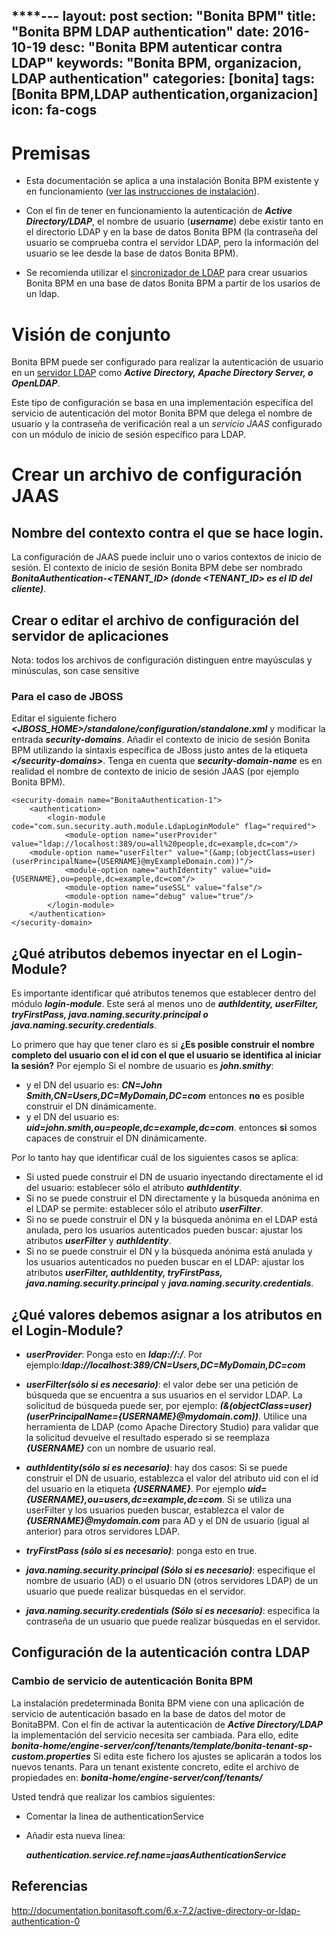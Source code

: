 ****---
layout: post
section: "Bonita BPM"
title:  "Bonita BPM LDAP authentication"
date:   2016-10-19
desc: "Bonita BPM autenticar contra LDAP"
keywords: "Bonita BPM, organizacion, LDAP authentication"
categories: [bonita]
tags: [Bonita BPM,LDAP authentication,organizacion] 
icon: fa-cogs
---

# Premisas

* Esta documentación se aplica a una instalación Bonita BPM existente y en funcionamiento ([ver las instrucciones de instalación](https://javiermartinalonso.github.io/bonita/2016/10/18/bonita-bundle-JBOSS.html "bonita-bundle-JBOSS")).

* Con el fin de tener en funcionamiento la autenticación de ***Active Directory/LDAP***, el nombre de usuario (***username***) debe existir tanto en el directorio LDAP y en la base de datos Bonita BPM (la contraseña del usuario se comprueba contra el servidor LDAP, pero la información del usuario se lee desde la base de datos Bonita BPM). 

* Se recomienda utilizar el [sincronizador de LDAP](https://javiermartinalonso.github.io/bonita/2016/10/19/bonita-LDAP-Synchronizer.html "sincronizador de LDAP") para crear usuarios Bonita BPM en una base de datos Bonita BPM a partir de los usarios de un ldap.

# Visión de conjunto

Bonita BPM puede ser configurado para realizar la autenticación de usuario en un [servidor LDAP](https://javiermartinalonso.github.io/ldap/2016/10/18/ldap-Open-LDAP.html "servidor LDAPn") como ***Active Directory, Apache Directory Server, o OpenLDAP***.

Este tipo de configuración se basa en una implementación específica del servicio de autenticación del motor Bonita BPM que delega el nombre de usuario y la contraseña de verificación real a un <em>servicio JAAS</em> configurado con un módulo de inicio de sesión específico para LDAP.

# Crear un archivo de configuración JAAS

## Nombre del contexto contra el que se hace login.

La configuración de JAAS puede incluir uno o varios contextos de inicio de sesión. El contexto de inicio de sesión Bonita BPM debe ser nombrado ***BonitaAuthentication-\<TENANT_ID\> (donde \<TENANT_ID\> es el ID del cliente)***.

## Crear o editar el archivo de configuración del servidor de aplicaciones

Nota: todos los archivos de configuración distinguen entre mayúsculas y minúsculas, son case sensitive

### Para el caso de JBOSS

Editar el siguiente fichero ***\<JBOSS_HOME\>/standalone/configuration/standalone.xml*** y modificar la entrada ***security-domains***.
Añadir el contexto de inicio de sesión Bonita BPM utilizando la sintaxis específica de JBoss justo antes de la etiqueta ***\</security-domains\>***. 
Tenga en cuenta que ***security-domain-name*** es en realidad el nombre de contexto de inicio de sesión JAAS (por ejemplo Bonita BPM).

	<security-domain name="BonitaAuthentication-1">
	    <authentication>
	        <login-module code="com.sun.security.auth.module.LdapLoginModule" flag="required">
	            <module-option name="userProvider" value="ldap://localhost:389/ou=all%20people,dc=example,dc=com"/>
	    <module-option name="userFilter" value="(&amp;(objectClass=user)(userPrincipalName={USERNAME}@myExampleDomain.com))"/>		    
	            <module-option name="authIdentity" value="uid={USERNAME},ou=people,dc=example,dc=com"/>
	            <module-option name="useSSL" value="false"/>
	            <module-option name="debug" value="true"/>
	        </login-module>
	    </authentication>
	</security-domain>

## ¿Qué atributos debemos inyectar en el Login-Module?

Es importante identificar qué atributos tenemos que establecer dentro del módulo ***login-module***. Este será al menos uno de ***authIdentity, userFilter, tryFirstPass, java.naming.security.principal o java.naming.security.credentials***. 

Lo primero que hay que tener claro es si **¿Es posible construir el nombre completo del usuario con el id con el que el usuario se identifica al iniciar la sesión?** 
Por ejemplo Si el nombre de usuario es ***john.smithy***:

- y el DN del usuario es: ***CN=John Smith,CN=Users,DC=MyDomain,DC=com*** entonces **no** es posible construir el DN dinámicamente.
- y el DN del usuario es: ***uid=john.smith,ou=people,dc=example,dc=com***.
entonces **si** somos capaces de construir el DN dinámicamente.

Por lo tanto hay que identificar cuál de los siguientes casos se aplica:

* Si usted puede construir el DN de usuario inyectando directamente el id del usuario:  establecer sólo el atributo ***authIdentity***.
* Si no se puede construir el DN directamente y la búsqueda anónima en el LDAP se permite: establecer sólo el atributo ***userFilter***.
* Si no se puede construir el DN y la búsqueda anónima en el LDAP está anulada, pero los usuarios autenticados pueden buscar: ajustar los atributos ***userFilter*** y ***authIdentity***.
* Si no se puede construir el DN y la búsqueda anónima está anulada y los usuarios autenticados no pueden buscar en el LDAP: ajustar los atributos ***userFilter, authIdentity, tryFirstPass, java.naming.security.principal*** y ***java.naming.security.credentials***.

## ¿Qué valores debemos asignar a los atributos en el Login-Module?

* ***userProvider***: Ponga esto en ***ldap://<ldap server address>:<ldap server port>/<DN  of the LDAP entry under which all users are located>***. Por ejemplo:***ldap://localhost:389/CN=Users,DC=MyDomain,DC=com***

* ***userFilter(sólo si es necesario)***: el valor debe ser una petición de búsqueda que se encuentra a sus usuarios en el servidor LDAP. La solicitud de búsqueda puede ser, por ejemplo: ***(&(objectClass=user)(userPrincipalName={USERNAME}@mydomain.com))***. Utilice una herramienta de LDAP (como Apache Directory Studio) para validar que la solicitud devuelve el resultado esperado si se reemplaza ***{USERNAME}*** con un nombre de usuario real.

* ***authIdentity(sólo si es necesario)***: hay dos casos: 
Si se puede construir el DN de usuario, establezca el valor del atributo uid con el id del usuario en la etiqueta ***{USERNAME}***. Por ejemplo ***uid={USERNAME},ou=users,dc=example,dc=com***. 
Si se utiliza una userFilter y los usuarios pueden buscar, establezca el valor de ***{USERNAME}@mydomain.com*** para AD y el DN de usuario (igual al anterior) para otros servidores LDAP.

* ***tryFirstPass (sólo si es necesario)***: ponga esto en true.

* ***java.naming.security.principal (Sólo si es necesario)***: especifique el nombre de usuario (AD) o el usuario DN (otros servidores LDAP) de un usuario que puede realizar búsquedas en el servidor.

* ***java.naming.security.credentials (Sólo si es necesario)***: especifica la contraseña de un usuario que puede realizar búsquedas en el servidor.

## Configuración de la autenticación contra LDAP

### Cambio de servicio de autenticación Bonita BPM

La instalación predeterminada Bonita BPM viene con una aplicación de servicio de autenticación basado en la base de datos del motor de BonitaBPM. 
Con el fin de activar la autenticación de ***Active Directory/LDAP*** la implementación del servicio necesita ser cambiada. 
Para ello, edite ***bonita-home/engine-server/conf/tenants/template/bonita-tenant-sp-custom.properties***
Si edita este fichero los ajustes se aplicarán a todos los nuevos tenants. Para un tenant existente concreto, edite el archivo de propiedades en: ***bonita-home/engine-server/conf/tenants/<tenant-id>***

Usted tendrá que realizar los cambios siguientes:

* Comentar la linea de authenticationService
* Añadir esta nueva línea:
	
	***authentication.service.ref.name=jaasAuthenticationService***

## Referencias

<http://documentation.bonitasoft.com/6.x-7.2/active-directory-or-ldap-authentication-0>
